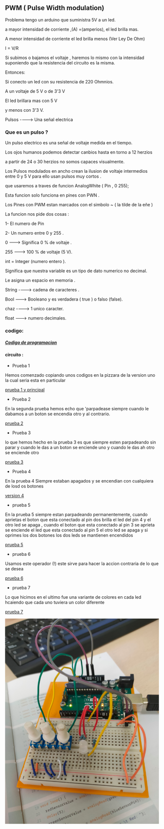 ## PWM ( Pulse Width modulation)

Problema tengo un arduino que suministra 5V a un led.

a mayor intensidad de corriente ,(A) =(amperios), el led brilla mas. 

A menor intensidad de corriente el led brilla menos (Ver Ley De Ohm)

I  = V/R

Si subimos o bajamos el voltaje , haremos lo mismo con la intensidad suponiendo que la resistencia del circuito es la misma.

Entonces:

Si conecto un led con su resistencia de 220 Ohmnios.

A un voltaje de 5 V o de 3'3 V 

El led brillara mas con 5 V 

y menos con 3'3 V.

Pulsos ----> Una señal electrica 

### Que es un pulso ?

Un pulso electrico es una señal de voltaje medida en el tiempo.

Los ojos humanos podemos detectar canbios hasta en torno a 12 herzios 

a partir de 24 o 30 herzios no somos capaces visualmente.

Los Pulsos modulados en ancho crean la ilusion de voltaje intermedios entre 0 y 5 V para ello usan pulsos muy cortos . 

que usaremos a traves de funcion AnalogWhite ( Pin , 0 255);

Esta funcion solo funciona en pines con PWN .

Los Pines con PWM estan marcados con el simbolo  ~ ( la tilde de la eñe )

La funcion nos pide dos cosas :

1- El numero de Pin 

2- Un numero entre 0 y 255 .

0 --->  Significa 0 % de voltaje .

255 ---> 100 % de voltaje (5 V).

int = Integer (numero entero ).

Significa que nuestra variable es un tipo de dato numerico no decimal.

Le asigna un espacio en memoria .

String ----> cadena de caracteres .

Bool ---> Booleano y es verdadera ( true ) o falso (false).

chaz ----> 1 unico caracter. 

float ---> numero decimales.

### codigo:

##### [Codigo de programacion](https://github.com/Baultek/Arduino/blob/be455e3ec709481f8e5f2d400fff8f7fe17e984f/imagenes%20arduino/lampara_de_varios_colores.ino)

#### circuito  :


 
 * Prueba 1
 
 Hemos comenzado copiando unos codigos en la pizzara de la version uno la cual seria esta en particular 
 
 [prueba 1 y principal](https://github.com/DavidMenCam/Arduino/tree/main/Arduino%20%20version%201)
 
 * Prueba 2
 
 En la segunda prueba hemos echo que 'parpadease siempre  cuando le dabamos a un boton se encendia otro y al contrario.
 
 [prueba 2](https://github.com/DavidMenCam/Arduino/blob/main/arduino%20version%202/albedo_god_2.ino)
 
 * Prueba 3
 
 lo que hemos hecho en la prueba 3 es que siempre esten parpadeando sin parar y cuando le das a un boton se enciende uno y cuando le das ah otro se enciende otro 
 
 [prueba 3](https://github.com/DavidMenCam/Arduino/blob/main/Arduino%20version%203/albedo_god_3.ino)
 
 * Prueba 4
 
 En la prueba 4 Siempre estaban apagados y se encendian con cualquiera de losd os botones 
 
 [version 4](https://github.com/DavidMenCam/Arduino/blob/main/arduino_ver_4/arduino_ver_4.ino)
 
 * prueba 5
 
 En la prueba 5 siempre estan parpadeando permanentemente, cuando aprietas el boton que esta conectado al pin dos brilla el led del pin 4 y el otro led se apaga , cuando el boton que esta conectado al pin 3 se aprieta se enciende el led que esta conectado al pin 5  el otro led se apaga y si oprimes los dos botones los dos leds se mantienen encendidos 
 
 [ prueba 5](https://github.com/DavidMenCam/Arduino/blob/main/arduino_ver_5/arduino_ver_5.ino)
 
 * prueba 6
 
 Usamos este operador (!) este sirve para hacer la accion contraria de lo que se desea 
 
 [prueba 6](https://github.com/DavidMenCam/Arduino/tree/main/arduino_ver_6)
 
 * prueba 7
 
  Lo que hicimos en el ultimo fue una variante de colores en cada led hcaiendo que cada uno tuviera un color diferente
 
 [prueba 7](https://github.com/DavidMenCam/Arduino/blob/main/arduino_ver_7.ino)










 ![](https://github.com/Baultek/Arduino/blob/main/imagenes%20arduino/circuito%20lampara.png?raw=true)




















































